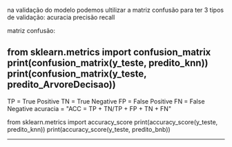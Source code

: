 na validação do modelo podemos ultilizar a matriz confusão para ter 3 tipos de validação:
acuracia
precisão
recall


matriz confusão:

from sklearn.metrics import confusion_matrix
print(confusion_matrix(y_teste, predito_knn))
print(confusion_matrix(y_teste, predito_ArvoreDecisao))
------------------------------------------------------------------------------
TP = True Positive
TN = True Negative
FP = False Positive
FN = False Negative
acuracia = "ACC = TP + TN/TP + FP + TN + FN"

from sklearn.metrics import accuracy_score
print(accuracy_score(y_teste, predito_knn))
print(accuracy_score(y_teste, predito_bnb))


--------------------------------------------------------------------------------